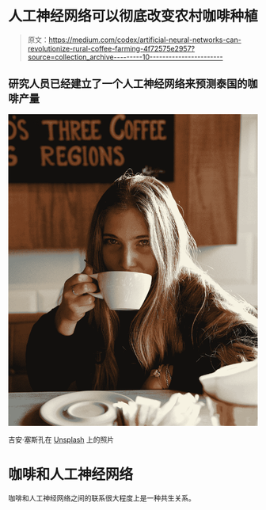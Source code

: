 # 人工神经网络可以彻底改变农村咖啡种植

> 原文：<https://medium.com/codex/artificial-neural-networks-can-revolutionize-rural-coffee-farming-4f72575e2957?source=collection_archive---------10----------------------->

## 研究人员已经建立了一个人工神经网络来预测泰国的咖啡产量

![](img/ec53f730c0b5b334296e42cc7b13dc70.png)

吉安·塞斯孔在 [Unsplash](https://unsplash.com?utm_source=medium&utm_medium=referral) 上的照片

# **咖啡和人工神经网络**

咖啡和人工神经网络之间的联系很大程度上是一种共生关系。
